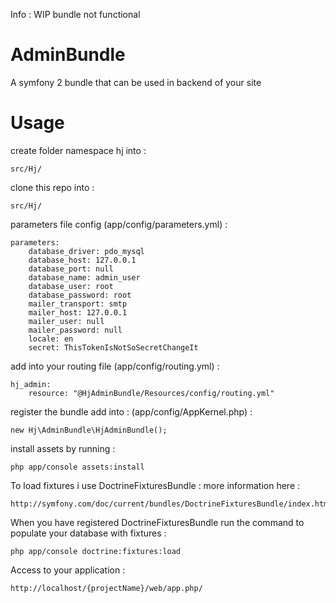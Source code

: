 Info : WIP bundle not functional

AdminBundle
===========

A symfony 2 bundle that can be used in backend of your site

Usage
=======
create folder namespace hj into :

    src/Hj/

clone this repo into :

    src/Hj/

parameters file config (app/config/parameters.yml) :

    parameters:
        database_driver: pdo_mysql
        database_host: 127.0.0.1
        database_port: null
        database_name: admin_user
        database_user: root
        database_password: root
        mailer_transport: smtp
        mailer_host: 127.0.0.1
        mailer_user: null
        mailer_password: null
        locale: en
        secret: ThisTokenIsNotSoSecretChangeIt

add into your routing file (app/config/routing.yml) :

    hj_admin:
        resource: "@HjAdminBundle/Resources/config/routing.yml"

register the bundle add into : (app/config/AppKernel.php) :

    new Hj\AdminBundle\HjAdminBundle();

install assets by running :

    php app/console assets:install

To load fixtures i use DoctrineFixturesBundle : more information here :

    http://symfony.com/doc/current/bundles/DoctrineFixturesBundle/index.html

When you have registered DoctrineFixturesBundle run the command to populate your database with fixtures :

    php app/console doctrine:fixtures:load

Access to your application :

    http://localhost/{projectName}/web/app.php/